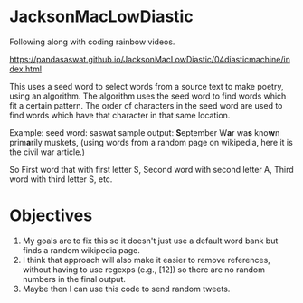 # JacksonMacLowDiastic
Following along with coding rainbow videos. 

https://pandasaswat.github.io/JacksonMacLowDiastic/04diasticmachine/index.html

This uses a seed word to select words from a source text to make poetry, using an algorithm. 
The algorithm uses the seed word to find words which fit a certain pattern. 
The order of characters in the seed word are used to find words which have that character in that same location.

Example: 
  seed word: saswat
  sample output: <b>S</b>eptember W<b>a</b>r wa<b>s</b> kno<b>w</b>n prim<b>a</b>rily muske<b>t</b>s, (using words from a random
  page on wikipedia, here it is the civil war article.)
  
So First word that with first letter S, Second word with second letter A, Third word with  third letter S, etc.

<h1>Objectives</h1>

1. My goals are to fix this so it doesn't just use a default word bank but finds a random wikipedia page.
2. I think that approach will also make it easier to remove references, without having to use regexps (e.g., [12]) so there are no random numbers in the final output.
3. Maybe then I can use this code to send random tweets.
